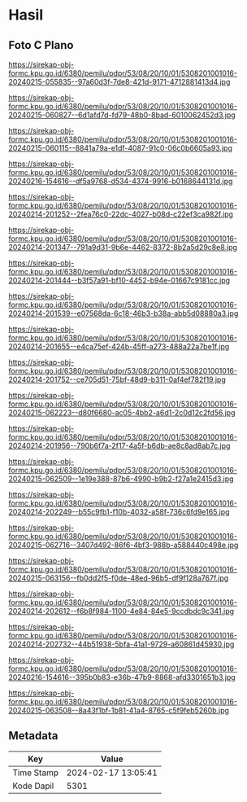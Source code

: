 # Hasil

## Foto C Plano

https://sirekap-obj-formc.kpu.go.id/6380/pemilu/pdpr/53/08/20/10/01/5308201001016-20240215-055835--97a60d3f-7de8-421d-9171-4712881413d4.jpg

https://sirekap-obj-formc.kpu.go.id/6380/pemilu/pdpr/53/08/20/10/01/5308201001016-20240215-060827--6d1afd7d-fd79-48b0-8bad-6010062452d3.jpg

https://sirekap-obj-formc.kpu.go.id/6380/pemilu/pdpr/53/08/20/10/01/5308201001016-20240215-060115--8841a79a-e1df-4087-91c0-06c0b6605a93.jpg

https://sirekap-obj-formc.kpu.go.id/6380/pemilu/pdpr/53/08/20/10/01/5308201001016-20240216-154616--df5a9768-d534-4374-9916-b0168644131d.jpg

https://sirekap-obj-formc.kpu.go.id/6380/pemilu/pdpr/53/08/20/10/01/5308201001016-20240214-201252--2fea76c0-22dc-4027-b08d-c22ef3ca982f.jpg

https://sirekap-obj-formc.kpu.go.id/6380/pemilu/pdpr/53/08/20/10/01/5308201001016-20240214-201347--791a9d31-9b6e-4462-8372-8b2a5d29c8e8.jpg

https://sirekap-obj-formc.kpu.go.id/6380/pemilu/pdpr/53/08/20/10/01/5308201001016-20240214-201444--b3f57a91-bf10-4452-b94e-01667c9181cc.jpg

https://sirekap-obj-formc.kpu.go.id/6380/pemilu/pdpr/53/08/20/10/01/5308201001016-20240214-201539--e07568da-6c18-46b3-b38a-abb5d08880a3.jpg

https://sirekap-obj-formc.kpu.go.id/6380/pemilu/pdpr/53/08/20/10/01/5308201001016-20240214-201655--e4ca75ef-424b-45ff-a273-488a22a7be1f.jpg

https://sirekap-obj-formc.kpu.go.id/6380/pemilu/pdpr/53/08/20/10/01/5308201001016-20240214-201752--ce705d51-75bf-48d9-b311-0af4ef782f19.jpg

https://sirekap-obj-formc.kpu.go.id/6380/pemilu/pdpr/53/08/20/10/01/5308201001016-20240215-062223--d80f6680-ac05-4bb2-a6d1-2c0d12c2fd56.jpg

https://sirekap-obj-formc.kpu.go.id/6380/pemilu/pdpr/53/08/20/10/01/5308201001016-20240214-201956--790b6f7a-2f17-4a5f-b6db-ae8c8ad8ab7c.jpg

https://sirekap-obj-formc.kpu.go.id/6380/pemilu/pdpr/53/08/20/10/01/5308201001016-20240215-062509--1e19e388-87b6-4990-b9b2-f27a1e2415d3.jpg

https://sirekap-obj-formc.kpu.go.id/6380/pemilu/pdpr/53/08/20/10/01/5308201001016-20240214-202249--b55c9fb1-f10b-4032-a58f-736c6fd9e165.jpg

https://sirekap-obj-formc.kpu.go.id/6380/pemilu/pdpr/53/08/20/10/01/5308201001016-20240215-062716--3407d492-86f6-4bf3-988b-a588440c498e.jpg

https://sirekap-obj-formc.kpu.go.id/6380/pemilu/pdpr/53/08/20/10/01/5308201001016-20240215-063156--fb0dd2f5-f0de-48ed-96b5-df9f128a767f.jpg

https://sirekap-obj-formc.kpu.go.id/6380/pemilu/pdpr/53/08/20/10/01/5308201001016-20240214-202612--f6b8f984-1100-4e84-84e5-9ccdbdc9c341.jpg

https://sirekap-obj-formc.kpu.go.id/6380/pemilu/pdpr/53/08/20/10/01/5308201001016-20240214-202732--44b51938-5bfa-41a1-9729-a60861d45930.jpg

https://sirekap-obj-formc.kpu.go.id/6380/pemilu/pdpr/53/08/20/10/01/5308201001016-20240216-154616--395b0b83-e36b-47b9-8868-afd3301651b3.jpg

https://sirekap-obj-formc.kpu.go.id/6380/pemilu/pdpr/53/08/20/10/01/5308201001016-20240215-063508--8a43f1bf-1b81-41a4-8765-c5f9feb5260b.jpg


## Metadata

| Key        | Value               |
| ---------- | ------------------- |
| Time Stamp | 2024-02-17 13:05:41 |
| Kode Dapil | 5301                |



